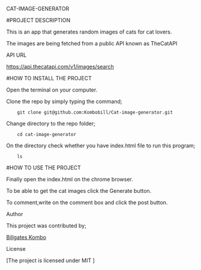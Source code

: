 CAT-IMAGE-GENERATOR


#PROJECT DESCRIPTION


This is an app that generates random images of cats for cat lovers.


The images are being fetched from a public API known as TheCatAPI


API URL


https://api.thecatapi.com/v1/images/search


#HOW TO INSTALL THE PROJECT


Open the terminal on your computer.


Clone the repo by simply typing the command;


        git clone git@github.com:Kombobill/Cat-image-generator.git


Change directory to the repo folder;


        cd cat-image-generator


On the directory check whether you have index.html file to run this program;


        ls


#HOW TO USE THE PROJECT


Finally open the index.html on the chrome browser.


To be able to get the cat images click the Generate button.


To comment,write on the comment box and click the post button.


Author


This project was contributed by;


[Billgates Kombo](https://github.com/Kombobill/Cat-image-generator)


License


[The project is licensed under MIT ]